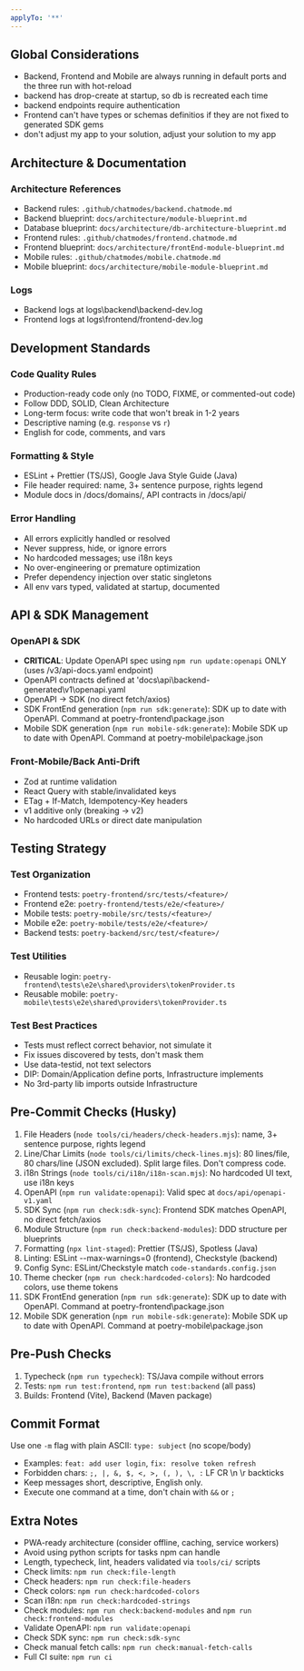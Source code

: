 ```yaml
---
applyTo: '**'
---
```


## Global Considerations

- Backend, Frontend and Mobile are always running in default ports and the three run with hot-reload
- backend has drop-create at startup, so db is recreated each time 
- backend endpoints require authentication
- Frontend can't have types or schemas definitios if they are not fixed to generated SDK gems
- don't adjust my app to your solution, adjust your solution to my app

## Architecture & Documentation

### Architecture References
- Backend rules: `.github/chatmodes/backend.chatmode.md`
- Backend blueprint: `docs/architecture/module-blueprint.md`
- Database blueprint: `docs/architecture/db-architecture-blueprint.md`
- Frontend rules: `.github/chatmodes/frontend.chatmode.md`
- Frontend blueprint: `docs/architecture/frontEnd-module-blueprint.md`
- Mobile rules: `.github/chatmodes/mobile.chatmode.md`
- Mobile blueprint: `docs/architecture/mobile-module-blueprint.md`

### Logs
- Backend logs at logs\backend\backend-dev.log
- Frontend logs at logs\frontend/frontend-dev.log

## Development Standards

### Code Quality Rules
- Production-ready code only (no TODO, FIXME, or commented-out code)
- Follow DDD, SOLID, Clean Architecture
- Long-term focus: write code that won't break in 1-2 years
- Descriptive naming (e.g. `response` vs `r`)
- English for code, comments, and vars

### Formatting & Style
- ESLint + Prettier (TS/JS), Google Java Style Guide (Java)
- File header required: name, 3+ sentence purpose, rights legend
- Module docs in /docs/domains/, API contracts in /docs/api/

### Error Handling
- All errors explicitly handled or resolved
- Never suppress, hide, or ignore errors
- No hardcoded messages; use i18n keys
- No over-engineering or premature optimization
- Prefer dependency injection over static singletons
- All env vars typed, validated at startup, documented

## API & SDK Management

### OpenAPI & SDK
- **CRITICAL**: Update OpenAPI spec using `npm run update:openapi` ONLY (uses /v3/api-docs.yaml endpoint)
- OpenAPI contracts defined at 'docs\api\backend-generated\v1\openapi.yaml
- OpenAPI → SDK (no direct fetch/axios)
- SDK FrontEnd generation (`npm run sdk:generate`): SDK up to date with OpenAPI. Command at poetry-frontend\package.json
- Mobile SDK generation (`npm run mobile-sdk:generate`): Mobile SDK up to date with OpenAPI. Command at poetry-mobile\package.json

### Front-Mobile/Back Anti-Drift
- Zod at runtime validation
- React Query with stable/invalidated keys
- ETag + If-Match, Idempotency-Key headers
- v1 additive only (breaking → v2)
- No hardcoded URLs or direct date manipulation

## Testing Strategy

### Test Organization
- Frontend tests: `poetry-frontend/src/tests/<feature>/`
- Frontend e2e: `poetry-frontend/tests/e2e/<feature>/`
- Mobile tests: `poetry-mobile/src/tests/<feature>/`
- Mobile e2e: `poetry-mobile/tests/e2e/<feature>/`
- Backend tests: `poetry-backend/src/test/<feature>/`

### Test Utilities
- Reusable login: `poetry-frontend\tests\e2e\shared\providers\tokenProvider.ts`
- Reusable mobile: `poetry-mobile\tests\e2e\shared\providers\tokenProvider.ts`

### Test Best Practices
- Tests must reflect correct behavior, not simulate it
- Fix issues discovered by tests, don't mask them
- Use data-testid, not text selectors
- DIP: Domain/Application define ports, Infrastructure implements
- No 3rd-party lib imports outside Infrastructure

## Pre-Commit Checks (Husky)

1. File Headers (`node tools/ci/headers/check-headers.mjs`): name, 3+ sentence purpose, rights legend
2. Line/Char Limits (`node tools/ci/limits/check-lines.mjs`): 80 lines/file, 80 chars/line (JSON excluded). Split large files. Don't compress code.
3. i18n Strings (`node tools/ci/i18n/i18n-scan.mjs`): No hardcoded UI text, use i18n keys
4. OpenAPI (`npm run validate:openapi`): Valid spec at `docs/api/openapi-v1.yaml`
5. SDK Sync (`npm run check:sdk-sync`): Frontend SDK matches OpenAPI, no direct fetch/axios
6. Module Structure (`npm run check:backend-modules`): DDD structure per blueprints
7. Formatting (`npx lint-staged`): Prettier (TS/JS), Spotless (Java)
8. Linting: ESLint --max-warnings=0 (frontend), Checkstyle (backend)
9. Config Sync: ESLint/Checkstyle match `code-standards.config.json`
10. Theme checker (`npm run check:hardcoded-colors`): No hardcoded colors, use theme tokens
11. SDK FrontEnd generation (`npm run sdk:generate`): SDK up to date with OpenAPI. Command at poetry-frontend\package.json
12. Mobile SDK generation (`npm run mobile-sdk:generate`): Mobile SDK up to date with OpenAPI. Command at poetry-mobile\package.json

## Pre-Push Checks

1. Typecheck (`npm run typecheck`): TS/Java compile without errors
2. Tests: `npm run test:frontend`, `npm run test:backend` (all pass)
3. Builds: Frontend (Vite), Backend (Maven package)

## Commit Format

Use one `-m` flag with plain ASCII: `type: subject` (no scope/body)

- Examples: `feat: add user login`, `fix: resolve token refresh`
- Forbidden chars: `;, |, &, $, <, >, (, ), \, :` LF CR \n \r backticks
- Keep messages short, descriptive, English only.
- Execute one command at a time, don't chain with `&&` or `;`

## Extra Notes

- PWA-ready architecture (consider offline, caching, service workers)
- Avoid using python scripts for tasks npm can handle
- Length, typecheck, lint, headers validated via `tools/ci/` scripts
- Check limits: `npm run check:file-length`
- Check headers: `npm run check:file-headers`
- Check colors: `npm run check:hardcoded-colors`
- Scan i18n: `npm run check:hardcoded-strings`
- Check modules: `npm run check:backend-modules` and `npm run check:frontend-modules`
- Validate OpenAPI: `npm run validate:openapi`
- Check SDK sync: `npm run check:sdk-sync`
- Check manual fetch calls: `npm run check:manual-fetch-calls`
- Full CI suite: `npm run ci`
